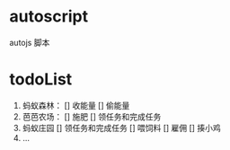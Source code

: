 # autoscript

autojs 脚本

# todoList

1. 蚂蚁森林：
   [] 收能量
   [] 偷能量
2. 芭芭农场：
   [] 施肥
   [] 领任务和完成任务
3. 蚂蚁庄园
   [] 领任务和完成任务
   [] 喂饲料
   [] 雇佣
   [] 揍小鸡
4. ...
